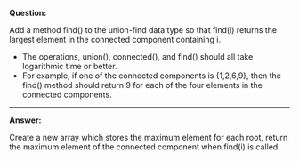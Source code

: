 **Question:** 

Add a method find() to the union-find data type so that find(i) returns the largest element in the connected component containing i. 

- The operations, union(), connected(), and find() should all take logarithmic time or better.
- For example, if one of the connected components is {1,2,6,9}, then the find() method should return 9 for each of the four elements in the connected components.

---

**Answer:**

Create a new array which stores the maximum element for each root, return the maximum element of the connected component when find(i) is called.
